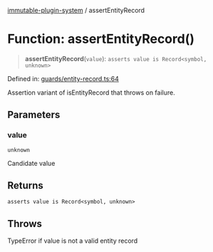 [immutable-plugin-system](../README.md) / assertEntityRecord

# Function: assertEntityRecord()

> **assertEntityRecord**(`value`): `asserts value is Record<symbol, unknown>`

Defined in: [guards/entity-record.ts:64](https://github.com/agladysh/immutable-plugin-system/blob/1e3844304b71a6cb1d44c2f57e31e6fc81a4ed82/src/guards/entity-record.ts#L64)

Assertion variant of isEntityRecord that throws on failure.

## Parameters

### value

`unknown`

Candidate value

## Returns

`asserts value is Record<symbol, unknown>`

## Throws

TypeError if value is not a valid entity record
